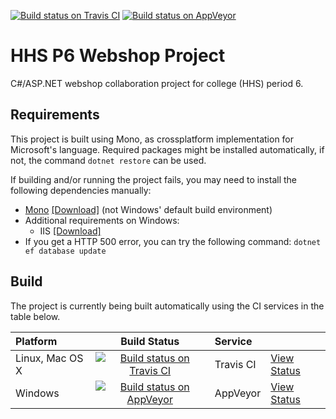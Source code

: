 [![Build status on Travis CI](https://travis-ci.org/timvisee/hhs-p6-webshop-project.svg?branch=master)](https://travis-ci.org/timvisee/hhs-p6-webshop-project)
[![Build status on AppVeyor](https://ci.appveyor.com/api/projects/status/gf9thhuaa7ruy7u2/branch/master?svg=true)](https://ci.appveyor.com/project/timvisee/hhs-p6-webshop-project)

# HHS P6 Webshop Project
C#/ASP.NET webshop collaboration project for college (HHS) period 6.

## Requirements
This project is built using Mono, as crossplatform implementation for Microsoft's language.
Required packages might be installed automatically, if not, the command `dotnet restore` can be used.

If building and/or running the project fails, you may need to install the following dependencies manually:
* [Mono](http://www.mono-project.com/) [[Download]](http://www.mono-project.com/download/) (not Windows' default build environment)
* Additional requirements on Windows:
    * IIS [[Download]](https://www.microsoft.com/en-us/download/details.aspx?id=48264)
* If you get a HTTP 500 error, you can try the following command:
	`dotnet ef database update`

## Build
The project is currently being built automatically using the CI services in the table below.

|Platform|Build Status|Service||
|:---|:---:|:---|---|
|Linux, Mac OS X|[![Build status on Travis CI](https://travis-ci.org/timvisee/hhs-p6-webshop-project.svg?branch=master)](https://travis-ci.org/timvisee/hhs-p6-webshop-project)|Travis CI|[View Status](https://travis-ci.org/timvisee/hhs-p6-webshop-project)|
|Windows|[![Build status on AppVeyor](https://ci.appveyor.com/api/projects/status/gf9thhuaa7ruy7u2/branch/master?svg=true)](https://ci.appveyor.com/project/timvisee/hhs-p6-webshop-project)|AppVeyor|[View Status](https://ci.appveyor.com/project/timvisee/hhs-p6-webshop-project)|
